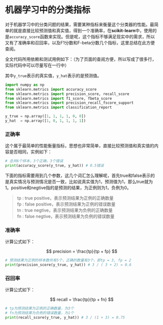 # 机器学习中的分类指标

对于机器学习中的分类问题的结果，需要某种指标来衡量这个分类器的性能。最简单的就是直接比较预测值和真实值，得到一个准确率，在**scikit-learn**中，使用的是`accuracy_score`函数来实现。但是呢，这个指标不够满足现实中的需求，所以又有了准确率和召回率，以及F1分数和F-beta分数几个指标，这里总结在此方便查阅。

全文代码所用依赖和测试用例如下：（为了页面的查阅方便，所以写成了很多行，实际代码中可以尽量写在一行中）

其中`y_true`表示的真实值，`y_hat`表示的是预测值。

```python
import numpy as np
from sklearn.metrics import accuracy_score
from sklearn.metrics import precision_score, recall_score
from sklearn.metrics import f1_score, fbeta_score
from sklearn.metrics import precision_recall_fscore_support
from sklearn.metrics import classification_report

y_true = np.array([1, 1, 1, 1, 0, 0])
y_hat  = np.array([1, 0, 1, 1, 1, 1])
```

### 正确率

这个属于最简单的性能衡量指标，思想也非常简单，直接比较预测值和真实值的内容是否相同，实例如下：

```python
# 总共6个样本，3个正确，3个错误
print(accuracy_score(y_true, y_hat)) # 0.5错误
```

下面的指标需要用到几个参数，这几个词汇怎么理解呢，首先true和false表示的是真实情况与预测情况是否一致，比如说真实值为1，预测值为1，那么true就为1。positive和negtive指的是预测的结果，为正例则为1，负例为0。

> tp : true positive，表示预测结果为正例的正确数量  
> fp : false positive，表示预测结果为正例的错误数量  
> tn : true negtive，表示预测结果为负例的正确数量  
> fn : false negtive，表示预测结果为负例的错误数量

### 准确率

计算公式如下：

$$
precision = \frac{tp}{tp + fp}
$$

```python
# 预测结果为正例的样本数共有5个，正确的数量有3个，即tp = 3, fp = 2
print(precision_score(y_true, y_hat)) # 3 / ( 3 + 2) = 0.6
```

### 召回率

计算公式如下：

$$
recall = \frac{tp}{tp + fn}
$$

```python
# tp为预测结果为正例的正确数量，为3个
# fn为预测结果为负例的错误数量，为1个
print(recall_score(y_true, y_hat)) # 3 / (1 + 3) = 0.75
```









